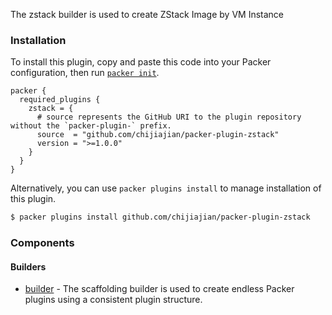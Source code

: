 
The zstack builder is used to create ZStack Image by VM Instance

### Installation

To install this plugin, copy and paste this code into your Packer configuration, then run [`packer init`](https://www.packer.io/docs/commands/init).

```hcl
packer {
  required_plugins {
    zstack = {
      # source represents the GitHub URI to the plugin repository without the `packer-plugin-` prefix.
      source  = "github.com/chijiajian/packer-plugin-zstack"
      version = ">=1.0.0"
    }
  }
}
```

Alternatively, you can use `packer plugins install` to manage installation of this plugin.

```sh
$ packer plugins install github.com/chijiajian/packer-plugin-zstack
```

### Components


#### Builders

- [builder](/packer/integrations/hashicorp/zstack/latest/components/builder/builder-name) - The scaffolding builder is used to create endless Packer
  plugins using a consistent plugin structure.


